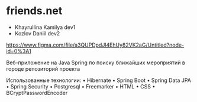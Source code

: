 # friends.net
* Khayrullina Kamilya dev1
* Kozlov Daniil dev2

https://www.figma.com/file/a3QUPDpdJl4EhUy82VK2aG/Untitled?node-id=0%3A1

Веб-приложение на Java Spring по поиску ближайших мероприятий в городе
репозиторий проекта


Использованные технологии:
• Hibernate
• Spring Boot
• Spring Data JPA
• Spring Security
• Postgresql
• Freemarker
• HTML
• CSS
• BCryptPasswordEncoder
